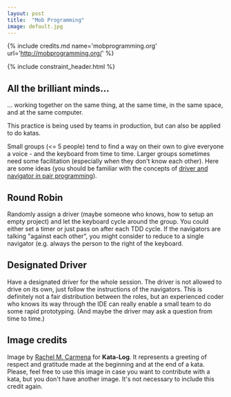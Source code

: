 ```yaml
---
layout: post
title:  "Mob Programming"
image: default.jpg
---
```


{% include credits.md name='mobprogramming.org' url='http://mobprogramming.org/' %}

{% include constraint_header.html %}

## All the brilliant minds... 

... working together on the same thing, at the same time, in the same
space, and at the same computer.

This practice is being used by teams in production, but can also be
applied to do katas.

Small groups (<= 5 people) tend to find a way on their own to give
everyone a voice - and the keyboard from time to time. Larger groups
sometimes need some facilitation (especially when they don't know each
other). Here are some ideas (you should be familiar with the concepts of
[driver and navigator in pair programming](https://en.wikipedia.org/wiki/Pair_programming)).

## Round Robin

Randomly assign a driver (maybe someone who knows, how to setup an empty
project) and let the keyboard cycle around the group. You could either
set a timer or just pass on after each TDD cycle. If the navigators are
talking "against each other", you might consider to reduce to a single
navigator (e.g. always the person to the right of the keyboard.

## Designated Driver

Have a designated driver for the whole session. The driver is not
allowed to drive on its own, just follow the instructions of the
navigators. This is definitely not a fair distribution between the
roles, but an experienced coder who knows its way through the IDE can
really enable a small team to do some rapid prototyping. (And maybe the
driver may ask a question from time to time.)


## Image credits
Image by [Rachel M. Carmena](https://github.com/rachelcarmena) for **Kata-Log**. It represents a greeting of respect and gratitude made at the beginning and at the end of a kata. Please, feel free to use this image in case you want to contribute with a kata, but you don't have another image. It's not necessary to include this credit again.
